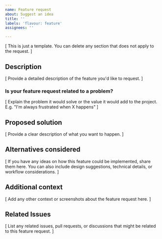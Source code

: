 ```yaml
---
name: Feature request
about: Suggest an idea
title: ''
labels: 'flavour: feature'
assignees: ''

---
```


[ This is just a template. You can delete any section that does not apply to the request. ]

## Description

[ Provide a detailed description of the feature you'd like to request. ]

### Is your feature request related to a problem?

[ Explain the problem it would solve or the value it would add to the project. E.g. "I'm always frustrated when X happens" ]

## Proposed solution

[ Provide a clear description of what you want to happen. ]

## Alternatives considered

[ If you have any ideas on how this feature could be implemented, share them here. You can also include design suggestions, technical details, or workflow considerations. ]

## Additional context

[ Add any other context or screenshots about the feature request here. ]

## Related Issues

[ List any related issues, pull requests, or discussions that might be related to this feature request. ]
